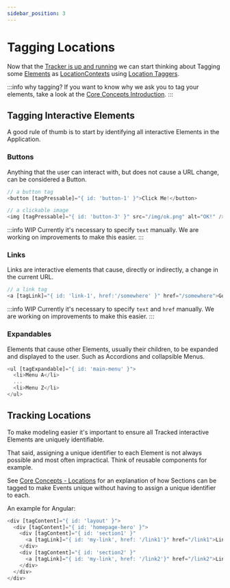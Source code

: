 ```yaml
---
sidebar_position: 3
---
```


# Tagging Locations

Now that the [Tracker is up and running](/tracking/angular/how-to-guides/getting-started.md) we can start thinking about Tagging some [Elements](/tracking/angular/core-concepts/tagging.md#elements) as [LocationContexts](/taxonomy/reference/location-contexts/overview.md) using [Location Taggers](/tracking/angular/api-reference/locationTaggers/overview.md).  

:::info why tagging?
If you want to know why we ask you to tag your elements, take a look at the [Core Concepts Introduction](/tracking/core-concepts).
:::

## Tagging Interactive Elements
A good rule of thumb is to start by identifying all interactive Elements in the Application. 

### Buttons
Anything that the user can interact with, but does not cause a URL change, can be considered a Button. 

```typescript jsx
// a button tag 
<button [tagPressable]="{ id: 'button-1' }">Click Me!</button>

// a clickable image
<img [tagPressable]="{ id: 'button-3' }" src="/img/ok.png" alt="OK!" />
```

:::info WIP
Currently it's necessary to specify `text` manually. We are working on improvements to make this easier.
:::


### Links
Links are interactive elements that cause, directly or indirectly, a change in the current URL.

```typescript jsx
// a link tag 
<a [tagLink]="{ id: 'link-1', href:'/somewhere' }" href="/somewhere">Go!</a>
```

:::info WIP
Currently it's necessary to specify `text` and `href` manually. We are working on improvements to make this easier.
:::


### Expandables
Elements that cause other Elements, usually their children, to be expanded and displayed to the user. Such as Accordions and collapsible Menus. 

```typescript jsx
<ul [tagExpandable]="{ id: 'main-menu' }">
  <li>Menu A</li>
  ...
  <li>Menu Z</li>
</ul>
```



## Tracking Locations
To make modeling easier it's important to ensure all Tracked interactive Elements are uniquely identifiable.   

That said, assigning a unique identifier to each Element is not always possible and most often impractical. 
Think of reusable components for example.

See [Core Concepts - Locations](/tracking/core-concepts/locations.md#applying-locations) for an explanation 
of how Sections can be tagged to make Events unique without having to assign a unique identifier to each.

An example for Angular:
```js
<div [tagContent]="{ id: 'layout' }">
  <div [tagContent]="{ id: 'homepage-hero' }">
    <div [tagContent]="{ id: 'section1' }"
      <a [tagLink]="{ id: 'my-link', href: '/link1'}" href="/link1">Link 1</a>
    </div>
    <div [tagContent]="{ id: 'section2' }"
      <a [tagLink]="{ id: 'my-link', href: '/link2'}" href="/link2">Link 2</a>
    </div>
  </div>
</div>
```
